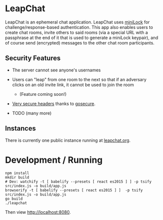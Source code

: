 # LeapChat

LeapChat is an ephemeral chat application.  LeapChat uses
[miniLock](https://minilock.io) for challenge/response-based
authentication. This app also enables users to create chat rooms,
invite others to said rooms (via a special URL with a passphrase at
the end of it that is used to generate a miniLock keypair), and of
course send (encrypted) messages to the other chat room participants.


## Security Features

- The server cannot see anyone's usernames

- Users can "leap" from one room to the next so that if an adversary
  clicks on an old invite link, it cannot be used to join the room
  - (Feature coming soon!)

- [Very secure headers](https://securityheaders.io/?q=https%3A%2F%2Fwww.leapchat.org&followRedirects=on)
  thanks to [gosecure](https://github.com/cryptag/gosecure).

- TODO (many more)


## Instances

There is currently one public instance running at
[leapchat.org](https://app.leapchat.org).


# Development / Running

```
npm install
mkdir build
# Dev: watchify -t [ babelify --presets [ react es2015 ] ] -p tsify src/index.js -o build/app.js
browserify -t [ babelify --presets [ react es2015 ] ]  -p tsify src/index.js -o build/app.js
go build
./leapchat
```

Then view <http://localhost:8080>.
